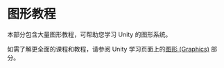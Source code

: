 图形教程
==================

本部分包含大量图形教程，可帮助您学习 Unity 的图形系统。

如需了解更全面的课程和教程，请参阅 Unity 学习页面上的[图形 (Graphics)](http://unity3d.com/learn/tutorials/topics/graphics) 部分。
